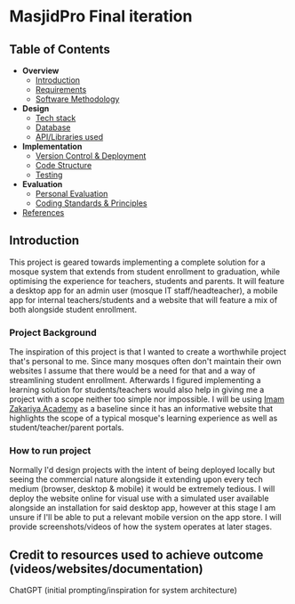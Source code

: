 # MasjidPro Final iteration

## Table of Contents

- __Overview__
  - [Introduction](#introduction)
  - [Requirements](doc/req.md)
  - [Software Methodology](doc/method.md)
- __Design__
  - [Tech stack](doc/stack.md)
  - [Database](doc/db.md)
  - [API/Libraries used](doc/api.md)
- __Implementation__
  - [Version Control & Deployment](doc/vcD.md)
  - [Code Structure](doc/code.md)
  - [Testing](doc/test.md)
- __Evaluation__
  - [Personal Evaluation](doc/eval.md)
  - [Coding Standards & Principles](doc/princ.md)
- [References](doc/ref.md)

## Introduction

This project is geared towards implementing a complete solution for a mosque system that extends from student enrollment to graduation, while optimising the experience for teachers, students and parents. It will feature a desktop app for an admin user (mosque IT staff/headteacher), a mobile app for internal teachers/students and a website that will feature a mix of both alongside student enrollment. 

### Project Background
The inspiration of this project is that I wanted to create a worthwhile project that's personal to me. Since many mosques often don't maintain their own websites I assume that there would be a need for that and a way of streamlining student enrollment. Afterwards I figured implementing a learning solution for students/teachers would also help in giving me a project with a scope neither too simple nor impossible. I will be using [Imam Zakariya Academy](https://www.iza.org.uk/) as a baseline since it has an informative website that highlights the scope of a typical mosque's learning experience as well as student/teacher/parent portals. 

### How to run project

Normally I'd design projects with the intent of being deployed locally but seeing the commercial nature alongside it extending upon every tech medium (browser, desktop & mobile) it would be extremely tedious. I will deploy the website online for visual use with a simulated user available alongside an installation for said desktop app, however at this stage I am unsure if I'll be able to put a relevant mobile version on the app store. I will provide screenshots/videos of how the system operates at later stages.  

## Credit to resources used to achieve outcome (videos/websites/documentation)
ChatGPT (initial prompting/inspiration for system architecture)
